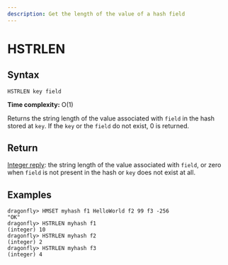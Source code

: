 ```yaml
---
description: Get the length of the value of a hash field
---
```


# HSTRLEN

## Syntax

    HSTRLEN key field

**Time complexity:** O(1)

Returns the string length of the value associated with `field` in the hash stored at `key`. If the `key` or the `field` do not exist, 0 is returned.

## Return

[Integer reply](https://redis.io/docs/reference/protocol-spec#resp-integers): the string length of the value associated with `field`, or zero when `field` is not present in the hash or `key` does not exist at all.

## Examples

```shell
dragonfly> HMSET myhash f1 HelloWorld f2 99 f3 -256
"OK"
dragonfly> HSTRLEN myhash f1
(integer) 10
dragonfly> HSTRLEN myhash f2
(integer) 2
dragonfly> HSTRLEN myhash f3
(integer) 4
```
